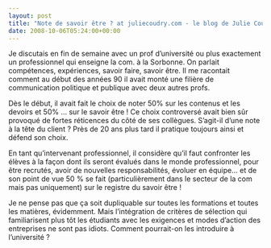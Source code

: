 ```yaml
---
layout: post
title: "Note de savoir être ? at juliecoudry.com - le blog de Julie Coudry"
date: 2008-10-06T05:24:00+00:00
---
```

<div class="main">
		<p>Je discutais en fin de semaine avec un prof d’université ou plus exactement un professionnel qui enseigne la com. à la Sorbonne. On parlait compétences, expériences, savoir faire, savoir être. Il me racontait comment au début des années 90 il avait monté une filière de communication politique et publique avec deux autres profs.</p>
	<p>Dès le début, il avait fait le choix de noter 50% sur les contenus et les devoirs et 50% … sur le savoir être ! Ce choix controversé avait bien sûr provoqué de fortes réticences du côté de ses collègues. S’agit-il d’une note à la tête du client ? Près de 20 ans plus tard il pratique toujours ainsi et défend son choix.</p>
	<p>En tant qu’intervenant professionnel, il considère qu’il faut confronter les élèves à la façon dont ils seront évalués dans le monde professionnel, pour être recrutés, avoir de nouvelles responsabilités, évoluer en équipe… et de son point de vue 50 % se fait (particulièrement dans le secteur de la com mais pas uniquement) sur le registre du savoir être !</p>
	<p>Je ne pense pas que ça soit dupliquable sur toutes les formations et toutes les matières, évidemment. Mais l’intégration de critères de sélection qui familiarisent plus tôt les étudiants avec les exigences et modes d’action des entreprises ne sont pas idiots. Comment pourrait-on les introduire à l’université ?
</p>
</div>